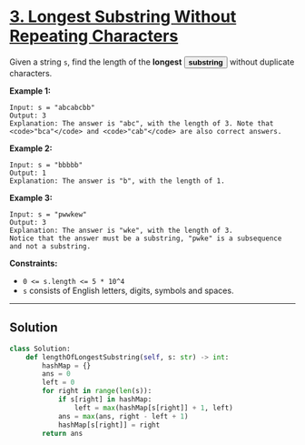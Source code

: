 # [3. Longest Substring Without Repeating Characters](https://leetcode.com/problems/longest-substring-without-repeating-characters/description/)

Given a string <code>s</code>, find the length of the **longest**  <button type="button" aria-haspopup="dialog" aria-expanded="false" aria-controls="radix-:r1k:" data-state="closed" class="">**substring** </button> without duplicate characters.

**Example 1:** 

```
Input: s = "abcabcbb"
Output: 3
Explanation: The answer is "abc", with the length of 3. Note that <code>"bca"</code> and <code>"cab"</code> are also correct answers.
```

**Example 2:** 

```
Input: s = "bbbbb"
Output: 1
Explanation: The answer is "b", with the length of 1.
```

**Example 3:** 

```
Input: s = "pwwkew"
Output: 3
Explanation: The answer is "wke", with the length of 3.
Notice that the answer must be a substring, "pwke" is a subsequence and not a substring.
```

**Constraints:** 

- <code>0 <= s.length <= 5 * 10^4</code>
- <code>s</code> consists of English letters, digits, symbols and spaces.

---

## Solution

```python
class Solution:
    def lengthOfLongestSubstring(self, s: str) -> int:
        hashMap = {}
        ans = 0
        left = 0
        for right in range(len(s)):
            if s[right] in hashMap:
                left = max(hashMap[s[right]] + 1, left)
            ans = max(ans, right - left + 1)
            hashMap[s[right]] = right
        return ans
```